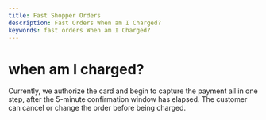```yaml
---
title: Fast Shopper Orders
description: Fast Orders When am I Charged?
keywords: fast orders When am I Charged?
---
```


# when am I charged?

Currently, we authorize the card and begin to capture the payment all in one step, after the 5-minute confirmation window has elapsed. The customer can cancel or change the order before being charged.
